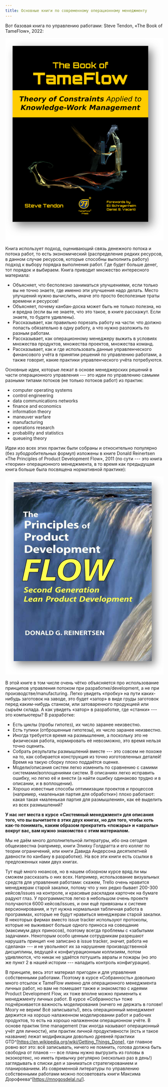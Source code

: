 ```yaml
---
title: Основные книги по современному операционному менеджменту
---
```


Вот базовая книга по управлению работами: Steve Tendon, «The Book of
TameFlow», 2022:


![](04-main-books-on-modern-operations-management-66.png)


Книга использует подход, оценивающий связь денежного потока и потока
работ, то есть экономический (распределение редких ресурсов, в данном
случае ресурсов, которые способны выполнить работу) подход к выбору
порядка выполнения работ. Где будет больше денег, тот порядок и
выбираем. Книга приводит множество интересного материала:

-   Объясняет, что бесполезно заниматься улучшениями, если только вы не
    точно знаете, где именно эти улучшения надо делать. Место улучшений
    нужно вычислить, иначе это просто бесполезные траты времени и
    ресурсов!
-   Объясняет, почему канбан-доска может быть не только полезна, но и
    вредна (если вы не знаете, что это такое, в книге расскажут. Если
    знаете, то будете удивлены).
-   Рассказывает, как правильно порезать работу на части: что должно
    попасть обязательно в одну работу, а что нужно разложить по разным
    работам.
-   Рассказывает, как операционному менеджеру выжить в условиях
    множества продуктов, множества проектов, множества команд.
-   Рассказывает, как и где использовать данные управленческого
    финансового учёта в принятии решений по управлению работами, а также
    говорит, какие практики управленческого учёта потребуются.

Основные идеи, которые лежат в основе менеджерских решений в части
операционного управления --- это идеи по управлению самыми разными
типами потоков (не только потоков работ) из практик:

-   сomputer operating systems
-   control engineering
-   data communications networks
-   finance and economics
-   information theory
-   maneuver warfare
-   manufacturing
-   operations research
-   probability and statistics
-   queueing theory

Идеи изо всех этих практик были собраны и относительно популярно (без
зубодробительных формул) изложены в книге Donald Reinertsen «The
Principles of Product Development Flow», 2011 (по сути --- это книга
«теории» операционного менеджмента, в то время как предыдущая книга
больше была посвящена нормативной практике):


![](04-main-books-on-modern-operations-management-67.png)


В этой книге в том числе очень чётко объясняется про использование
принципов управления потоком при разработке/development, а не при
производстве/manufacturing. Легко увидеть «пробку» на пути каких-нибудь
заготовок на заводе, это будет «затор» в виде груды заготовок перед
каким-нибудь станком, или затоваренного продукцией или сырьём склада. А
как увидеть «затор» в разработке, где «станки» --- это компьютеры? В
разработке:

-   Есть циклы (пробы гипотез), их число заранее неизвестно.
-   Есть тупики (отброшенные гипотезы), их число заранее неизвестно.
-   Иногда требуется время на размышление, а поскольку это не физическая
    работа, нормировать её невозможно, это время нельзя точно оценить.
-   Собрать результаты размышлений вместе --- это совсем не похоже на
    то, как собирается конструкция из точно изготовленных деталей! Время
    на такую сборку плохо поддаётся оценке.
-   Модели/описания систем легко изменить по сравнению с самими
    системами/воплощениями систем. В описаниях легко исправить ошибку,
    но легко её и внести (а найти ошибку одинаково трудно и в описании,
    и в воплощении).
-   Хорошо известные способы оптимизации проектов и процессов (например,
    «маленькая партия для обработки») плохо работают: какая такая
    «маленькая партия для размышления», как её выделить из всех
    размышлений?

**У нас нет места в** **курсе** **«Системный менеджмент» для описания
того, что вы вычитаете в этих двух книгах, но для того, чтобы хоть
как-то понимать, каким образом прекратить «пожары» и «авралы» вокруг
вас, вам нужно знакомство с этим материалом.**

Мы не даём много дополнительной литературы, ибо она сегодня общеизвестна
(например, книги Элияху Голдратта и его коллег по теории ограничений,
или книги Давида Андерсона десятилетней давности по канбану в
разработке). На все эти книги есть ссылки в предложенных нами двух
книгах.

Тут ещё много нюансов, но в нашем обзорном курсе вряд ли мы сможем
рассказать о них всех. Например, использование визуальных средств для
управления работами: скажем, Trello очень нравится менеджерам старой
закалки, потому что у них редко бывает 200-300 кейсов/issues на
контроле, и красивые раскладки карточек на бумаге радуют глаз. У
программистов легко в небольшом очень проекте получаются 6000
кейсов/issues, и они ещё привязаны к системе версионирования, и тут
нужна нормальная табличная работа в программах, которые не будут
нравиться менеджерам старой закалки. В некоторых фирмах вместо issue
tracker используют протоколы, которые не выживают больше одного приноса
на совещание (максимум двух приносов), поэтому всегда проблемы с
«забытыми задачами». Некоторым особо ценным сотрудникам разрешают
нарушать принцип «не записано в issue tracker, значит, работа не
сделана» --- и не увольняют их за нарушение производственной дисциплины,
ведущей к конфигурационным коллизиям, потом удивляются, что никак не
удаётся потушить авралы и пожары (но это же пункт 2 в нашей истории ---
наладить контроль конфигурации).

В принципе, весь этот материал пригоден и для управления собственными
работами. Поэтому в курсе «Собранность» довольно много отсылок к
TameFlow именно для операционного менеджмента личных работ, но вам не
помешает также и знакомство с идеями Product Development Flow, их тоже
вполне можно применить к менеджменту личных работ. В курсе «Собранность»
тоже подчёркивается важность моделирования (ничего не держать в голове!
Мозгу не верим! Всё записывать!), весь операционный менеджмент держится
на хорошо налаженном моделировании работ и рабочих продуктов, то есть на
хорошо налаженном операционном учёте. В основе практик time management
(так иногда называют операционный учёт для личности), или практик личной
продуктивности (есть и такое название) лежат модификации довольно
древней практики
GTD^[<https://en.wikipedia.org/wiki/Getting_Things_Done>],
где главное ровно вот это: всё записывать, ничего не помнить, голова
должна быть свободна от планов --- все планы нужно выгрузить из головы в
экзокортекс, но иметь привычку регулярно (несколько раз в день!)
заглядывать в списки дел и заниматься стратегированием и планированием.
Из современной литературы по управлению собственными работами можно
посоветовать книги Максима
Дорофеева^[<https://mnogosdelal.ru/>].
